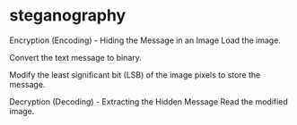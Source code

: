 # steganography
Encryption (Encoding) - Hiding the Message in an Image
Load the image.

Convert the text message to binary.

Modify the least significant bit (LSB) of the image pixels to store the message.

Decryption (Decoding) - Extracting the Hidden Message
Read the modified image.



